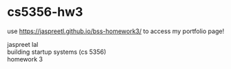 # cs5356-hw3

use https://jaspreetl.github.io/bss-homework3/ to access my portfolio page!   

jaspreet lal  
building startup systems (cs 5356)  
homework 3  
